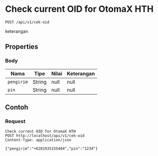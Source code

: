 # Check current OID for OtomaX HTH
```http
POST /api/v1/cek-oid
```
keterangan
## Properties
### Body
Nama | Tipe | Nilai | Keterangan
--- | --- | --- | ---
<code>pengirim</code> | String | null | null
<code>pin</code> | String | null | null
## Contoh
### Request
```http
Check current OID for OtomaX HTH
POST http://localhost/api/v1/cek-oid
Content-Type: application/json

{"pengirim":"+6281935155404","pin":"1234"}
```
